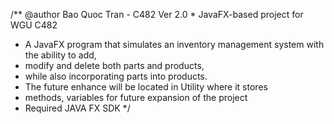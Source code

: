 /** @author Bao Quoc Tran - C482 Ver 2.0  * JavaFX-based project for WGU C482  
* A JavaFX program that simulates an inventory management system with the ability to add,
* modify and delete both parts and products,  
* while also incorporating parts into products.
* The future enhance will be located in Utility where it stores
* methods, variables for future expansion of the project
* Required JAVA FX SDK */
